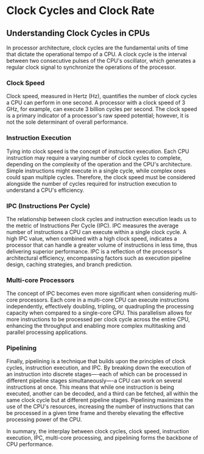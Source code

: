 # Clock Cycles and Clock Rate

## Understanding Clock Cycles in CPUs

In processor architecture, clock cycles are the fundamental units of time that dictate the operational tempo of a CPU. A clock cycle is the interval between two consecutive pulses of the CPU's oscillator, which generates a regular clock signal to synchronize the operations of the processor.

### Clock Speed

Clock speed, measured in Hertz (Hz), quantifies the number of clock cycles a CPU can perform in one second. A processor with a clock speed of 3 GHz, for example, can execute 3 billion cycles per second. The clock speed is a primary indicator of a processor's raw speed potential; however, it is not the sole determinant of overall performance.

### Instruction Execution

Tying into clock speed is the concept of instruction execution. Each CPU instruction may require a varying number of clock cycles to complete, depending on the complexity of the operation and the CPU's architecture. Simple instructions might execute in a single cycle, while complex ones could span multiple cycles. Therefore, the clock speed must be considered alongside the number of cycles required for instruction execution to understand a CPU's efficiency.

### IPC (Instructions Per Cycle)

The relationship between clock cycles and instruction execution leads us to the metric of Instructions Per Cycle (IPC). IPC measures the average number of instructions a CPU can execute within a single clock cycle. A high IPC value, when combined with a high clock speed, indicates a processor that can handle a greater volume of instructions in less time, thus delivering superior performance. IPC is a reflection of the processor's architectural efficiency, encompassing factors such as execution pipeline design, caching strategies, and branch prediction.

### Multi-core Processors

The concept of IPC becomes even more significant when considering multi-core processors. Each core in a multi-core CPU can execute instructions independently, effectively doubling, tripling, or quadrupling the processing capacity when compared to a single-core CPU. This parallelism allows for more instructions to be processed per clock cycle across the entire CPU, enhancing the throughput and enabling more complex multitasking and parallel processing applications. 

### Pipelining

Finally, pipelining is a technique that builds upon the principles of clock cycles, instruction execution, and IPC. By breaking down the execution of an instruction into discrete stages—-each of which can be processed in different pipeline stages simultaneously—-a CPU can work on several instructions at once. This means that while one instruction is being executed, another can be decoded, and a third can be fetched, all within the same clock cycle but at different pipeline stages. Pipelining maximizes the use of the CPU's resources, increasing the number of instructions that can be processed in a given time frame and thereby elevating the effective processing power of the CPU.

In summary, the interplay between clock cycles, clock speed, instruction execution, IPC, multi-core processing, and pipelining forms the backbone of CPU performance. 
